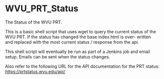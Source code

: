 # WVU_PRT_Status
The Status of the WVU PRT.

This is a basic shell script that uses wget to query the current status
of the WVU PRT.  If the status has changed the base index.html is over-
written and replaced with the most current status / response from the 
api.

This shell script will eventually be run as part of a Jenkins job and
email setup.  Emails can be sent when the status changes.

Also refer to the following URL for the API documentation for the PRT
status: https://prtstatus.wvu.edu/api/
